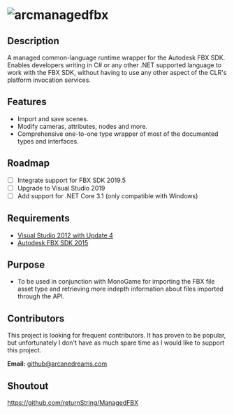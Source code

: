![arcmanagedfbx](http://i.imgur.com/br4KwNr.png)
====
## Description
A managed common-language runtime wrapper for the Autodesk FBX SDK. Enables developers writing in C# or any other .NET supported language to work with the FBX SDK, without having to use any other aspect of the CLR's platform invocation services.

## Features
* Import and save scenes.
* Modify cameras, attributes, nodes and more.
* Comprehensive one-to-one type wrapper of most of the documented types and interfaces.

## Roadmap
- [ ] Integrate support for FBX SDK 2019.5
- [ ] Upgrade to Visual Studio 2019
- [ ] Add support for .NET Core 3.1 (only compatible with Windows)

## Requirements
* [Visual Studio 2012 with Update 4](http://www.microsoft.com/en-gb/download/details.aspx?id=39305)
* [Autodesk FBX SDK 2015](https://www.autodesk.com/developer-network/platform-technologies/fbx-sdk-2015)

## Purpose
* To be used in conjunction with MonoGame for importing the FBX file asset type and retrieving more indepth information about files imported through the API.

## Contributors
This project is looking for frequent contributors. It has proven to be popular, but unfortunately I don't have as much spare time as I would like to support this project.

**Email:** [github@arcanedreams.com](mailto:github@arcanedreams.com)

## Shoutout
https://github.com/returnString/ManagedFBX
